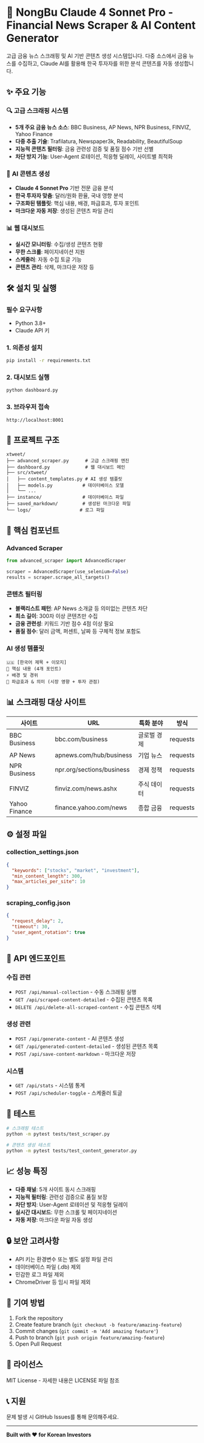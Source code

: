 # 🚀 NongBu Claude 4 Sonnet Pro - Financial News Scraper & AI Content Generator

고급 금융 뉴스 스크래핑 및 AI 기반 콘텐츠 생성 시스템입니다. 다중 소스에서 금융 뉴스를 수집하고, Claude AI를 활용해 한국 투자자를 위한 분석 콘텐츠를 자동 생성합니다.

## ✨ 주요 기능

### 🔍 **고급 스크래핑 시스템**
- **5개 주요 금융 뉴스 소스**: BBC Business, AP News, NPR Business, FINVIZ, Yahoo Finance
- **다중 추출 기술**: Trafilatura, Newspaper3k, Readability, BeautifulSoup
- **지능적 콘텐츠 필터링**: 금융 관련성 검증 및 품질 점수 기반 선별
- **차단 방지 기능**: User-Agent 로테이션, 적응형 딜레이, 사이트별 최적화

### 🤖 **AI 콘텐츠 생성**
- **Claude 4 Sonnet Pro** 기반 전문 금융 분석
- **한국 투자자 맞춤**: 달러/원화 환율, 국내 영향 분석
- **구조화된 템플릿**: 핵심 내용, 배경, 파급효과, 투자 포인트
- **마크다운 자동 저장**: 생성된 콘텐츠 파일 관리

### 📊 **웹 대시보드**
- **실시간 모니터링**: 수집/생성 콘텐츠 현황
- **무한 스크롤**: 페이지네이션 지원
- **스케줄러**: 자동 수집 토글 기능
- **콘텐츠 관리**: 삭제, 마크다운 저장 등

## 🛠 설치 및 실행

### 필수 요구사항
- Python 3.8+
- Claude API 키

### 1. 의존성 설치
```bash
pip install -r requirements.txt
```

### 2. 대시보드 실행
```bash
python dashboard.py
```

### 3. 브라우저 접속
```
http://localhost:8001
```

## 📁 프로젝트 구조

```
xtweet/
├── advanced_scraper.py      # 고급 스크래핑 엔진
├── dashboard.py             # 웹 대시보드 메인
├── src/xtweet/
│   ├── content_templates.py # AI 생성 템플릿
│   ├── models.py           # 데이터베이스 모델
│   └── ...
├── instance/               # 데이터베이스 파일
├── saved_markdown/         # 생성된 마크다운 파일
└── logs/                  # 로그 파일
```

## 🔧 핵심 컴포넌트

### Advanced Scraper
```python
from advanced_scraper import AdvancedScraper

scraper = AdvancedScraper(use_selenium=False)
results = scraper.scrape_all_targets()
```

### 콘텐츠 필터링
- **블랙리스트 패턴**: AP News 소개글 등 의미없는 콘텐츠 차단
- **최소 길이**: 300자 이상 콘텐츠만 수집
- **금융 관련성**: 키워드 기반 점수 4점 이상 필요
- **품질 점수**: 달러 금액, 퍼센트, 날짜 등 구체적 정보 포함도

### AI 생성 템플릿
```
🇺🇸 [한국어 제목 + 이모지]
🚨 핵심 내용 (4개 포인트)
⚡ 배경 및 경위
🎯 파급효과 & 의미 (시장 영향 + 투자 관점)
```

## 📊 스크래핑 대상 사이트

| 사이트 | URL | 특화 분야 | 방식 |
|--------|-----|-----------|------|
| BBC Business | bbc.com/business | 글로벌 경제 | requests |
| AP News | apnews.com/hub/business | 기업 뉴스 | requests |
| NPR Business | npr.org/sections/business | 경제 정책 | requests |
| FINVIZ | finviz.com/news.ashx | 주식 데이터 | requests |
| Yahoo Finance | finance.yahoo.com/news | 종합 금융 | requests |

## ⚙️ 설정 파일

### collection_settings.json
```json
{
  "keywords": ["stocks", "market", "investment"],
  "min_content_length": 300,
  "max_articles_per_site": 10
}
```

### scraping_config.json
```json
{
  "request_delay": 2,
  "timeout": 30,
  "user_agent_rotation": true
}
```

## 🔄 API 엔드포인트

### 수집 관련
- `POST /api/manual-collection` - 수동 스크래핑 실행
- `GET /api/scraped-content-detailed` - 수집된 콘텐츠 목록
- `DELETE /api/delete-all-scraped-content` - 수집 콘텐츠 삭제

### 생성 관련
- `POST /api/generate-content` - AI 콘텐츠 생성
- `GET /api/generated-content-detailed` - 생성된 콘텐츠 목록
- `POST /api/save-content-markdown` - 마크다운 저장

### 시스템
- `GET /api/stats` - 시스템 통계
- `POST /api/scheduler-toggle` - 스케줄러 토글

## 🧪 테스트

```bash
# 스크래핑 테스트
python -m pytest tests/test_scraper.py

# 콘텐츠 생성 테스트
python -m pytest tests/test_content_generator.py
```

## 📈 성능 특징

- **다중 채널**: 5개 사이트 동시 스크래핑
- **지능적 필터링**: 관련성 검증으로 품질 보장
- **차단 방지**: User-Agent 로테이션 및 적응형 딜레이
- **실시간 대시보드**: 무한 스크롤 및 페이지네이션
- **자동 저장**: 마크다운 파일 자동 생성

## 🔒 보안 고려사항

- API 키는 환경변수 또는 별도 설정 파일 관리
- 데이터베이스 파일 (.db) 제외
- 민감한 로그 파일 제외
- ChromeDriver 등 임시 파일 제외

## 🤝 기여 방법

1. Fork the repository
2. Create feature branch (`git checkout -b feature/amazing-feature`)
3. Commit changes (`git commit -m 'Add amazing feature'`)
4. Push to branch (`git push origin feature/amazing-feature`)
5. Open Pull Request

## 📄 라이선스

MIT License - 자세한 내용은 LICENSE 파일 참조

## 📞 지원

문제 발생 시 GitHub Issues를 통해 문의해주세요.

---

**Built with ❤️ for Korean Investors** 